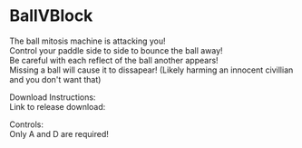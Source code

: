 # BallVBlock

The ball mitosis machine is attacking you!
<br/>
Control your paddle side to side to bounce the ball away!
<br/>
Be careful with each reflect of the ball another appears!
<br/>
Missing a ball will cause it to dissapear! (Likely harming an innocent civillian and you don't want that)

Download Instructions:
<br/>
Link to release download: 

Controls:
<br/>
Only A and D are required!
